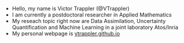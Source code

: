 - Hello, my name is Victor Trappler (@VTrappler)
- I am currently a postdoctoral researcher in Applied Mathematics
- My reseach topic right now are Data Assimilation, Uncertainty Quantification and Machine Learning in a joint laboratory Atos/Inria
- My personal webpage is [vtrappler.github.io](https://vtrappler.github.io/ "VTrappler Homepage")




<!---
VTrappler/VTrappler is a ✨ special ✨ repository because its `README.md` (this file) appears on your GitHub profile.
You can click the Preview link to take a look at your changes.
--->
